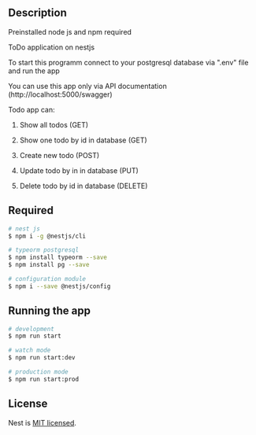 ## Description

Preinstalled node js and npm required 

ToDo application on nestjs

To start this programm connect to your postgresql database via ".env" file and run the app

You can use this app only via API documentation (http://localhost:5000/swagger)

Todo app can:

1. Show all todos (GET)

2. Show one todo by id in database (GET)

3. Create new todo (POST)

4. Update todo by in in database (PUT)

5. Delete todo by id in database (DELETE)


## Required

```bash
# nest js
$ npm i -g @nestjs/cli

# typeorm postgresql
$ npm install typeorm --save
$ npm install pg --save

# configuration module
$ npm i --save @nestjs/config
```

## Running the app

```bash
# development
$ npm run start

# watch mode
$ npm run start:dev

# production mode
$ npm run start:prod
```


## License

Nest is [MIT licensed](LICENSE).
